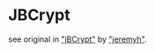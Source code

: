 # JBCrypt
see original in ["jBCrypt"](https://github.com/jeremyh/jBCrypt) by ["jeremyh"](https://github.com/jeremyh).  
